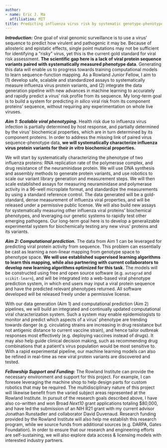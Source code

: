 ```yaml
---
author:
- name: Eric J. Ma
  affiliation: MIT
title: Predicting influenza virus risk by systematic genotype-phenotype mapping
---
```


***Introduction:*** One goal of viral genomic surveillance is to use a virus’ sequence to predict how virulent and pathogenic it may be. Because of allosteric and epistatic effects, single point mutations may not be sufficient for identifying a "risky" virus, yet this is the current gold standard for viral risk assessment. **The scientific gap here is a lack of viral protein sequence variants paired with systematically measured phenotype data**. Generating this data will enable us to progress towards training computational models to learn sequence-function mapping. As a Rowland Junior Fellow, I aim to (1) develop safe, scalable and standardized assays to systematically measure influenza virus protein variants, and (2) integrate the data generation pipeline with new advances in machine learning to accurately and rapidly predict a virus' risk profile from its sequence. <!--JR: I see number 2 as the real big thing. I wonder if there’s a better way to pose this as that as the focus and then using virus as an example of what could be done with any viral that you could accomplish #1 with. --><!--EM: Tricky part is that RJFs are meant to be experimentalists. Let me think about this... --> My long-term goal is to build a system for predicting *in silico* viral risk from its component proteins’ sequence, without requiring any experimentation on whole live viruses.

***Aim 1: Scalable viral phenotyping.*** Health risk due to influenza virus infection is partially determined by host response, and partially determined by the virus' biochemical properties, which are in turn determined by its component proteins. In order to address the missing link of paired virus sequence-phenotype data, **we will systematically characterize influenza virus protein variants for their *in vitro* biochemical properties.**

We will start by systematically characterizing the phenotype of two influenza proteins: RNA replication rate of the polymerase complex, and drug resistance of the neuraminidase protein. We will use DNA synthesis and assembly methods to generate protein variants, and use robotics to scale our variant library generation and measurement steps. We will then scale established assays for measuring neuraminidase and polymerase activity in a 96-well microplate format, and standardize the measurements by using a standard reference control. The data generated will be a gold-standard, dense measurement of influenza viral properties, and will be released under a permissive public license. We will also build new assays for systematically measuring other influenza viral proteins' biochemical phenotypes, and leveraging our genetic systems to rapidly test other emerging pathogens. Our long-term goal here is to develop a generalizable experimental system for biochemically testing any new virus' proteins and its variants.

***Aim 2: Computational prediction.*** The data from Aim 1 can be leveraged for predicting viral protein activity from sequence. This problem can essentially be cast as learning a non-linear mapping from genotype space to phenotype space. **We will use established supervised learning algorithms to learn this mapping, while also partnering with current collaborators to develop new learning algorithms optimized for this task.** The models will be constructed using free and open source software (e.g. `autograd` and `scikit-learn`), and will be integrated into a web-based viral phenotype prediction system, in which end users may input a viral protein sequence and have the predicted relevant phenotypes returned. All software developed will be released freely under a permissive license.

With our data generation (Aim 1) and computational prediction (Aim 2) pipelines, we will build an integrated and continually updated computational viral characterization system. Such a system may enable epidemiologists to monitor and predict which aspects of a virus' phenotype are trending towards danger (e.g. circulating strains are increasing in drug resistance but not antigenic distance to current vaccine strain), and hence tailor outbreak responses most effectively (e.g. deploying vaccines instead of drugs). It may also help guide clinical decision making, such as recommending drug combinations that a patient's virus population would be most sensitive to. With a rapid experimental pipeline, our machine learning models can also be refined in real-time as new viral protein variants are discovered and tested.

***Fellowship Support and Funding:*** The Rowland Institute can provide the necessary environment and support for this project. For example, I can foresee leveraging the machine shop to help design parts for custom robotics that may be required. The multidisciplinary nature of this project will likewise benefit from the varied subject areas represented at the Rowland Institute. In pursuit of the research goals described above, I have also co-written and won Broad *Next10* grant applications totaling $80,000, and have led the submission of an NIH R21 grant with my current advisor Jonathan Runstadler and collaborator David Duvenaud. Research funding provided by the Rowland Institute will also help me establish this research program, while we source funds from additional sources (e.g. DARPA, Gates Foundation). In order to ensure that our research and engineering efforts are self-sustaining, we will also explore data access & licensing models with interested industry partners.
